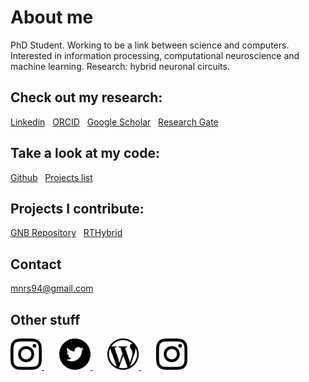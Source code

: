 # About me

PhD Student. Working to be a link between science and computers. Interested in information processing, computational neuroscience and machine learning. Research: hybrid neuronal circuits.

## Check out my research:

<a href="https://linkedin.com/in/manuelrs/" class="button">Linkedin</a>&nbsp;&nbsp;
<a href="https://orcid.org/0000-0003-2909-4664" class="button">ORCID</a>&nbsp;&nbsp;
<a href="https://scholar.google.es/citations?user=JlKzj1cAAAAJ" class="button">Google Scholar</a>&nbsp;&nbsp;
<a href="https://www.researchgate.net/profile/Manuel_Reyes-Sanchez" class="button">Research Gate</a>

## Take a look at my code:

<a href="https://github.com/manurs" class="button">Github</a>&nbsp;&nbsp;
<a href="https://manurs.github.io/code/" class="button">Projects list</a>

## Projects I contribute:

<a href="https://github.com/GNB-UAM" class="button">GNB Repository</a>&nbsp;&nbsp;
<a href="https://github.com/GNB-UAM/RTHybrid" class="button">RTHybrid</a>

## Contact

mnrs94@gmail.com

## Other stuff

<a target="_blank" rel="noopener noreferrer" href="https://instagram.com/manuscritor/"> <img src="/resources/ig.png" width="50" height="50"> </a>&nbsp;&nbsp;&nbsp;&nbsp;&nbsp;
<a target="_blank" rel="noopener noreferrer" href="https://twitter.com/manuscritor/"> <img src="/resources/tw.png" width="50" height="50"> </a>&nbsp;&nbsp;&nbsp;&nbsp;&nbsp;
<a target="_blank" rel="noopener noreferrer" href="https://disquisicionesnocturnas.wordpress.com/"> <img src="/resources/wp.png" width="50" height="50"> </a>&nbsp;&nbsp;&nbsp;&nbsp;&nbsp;
<a target="_blank" rel="noopener noreferrer" href="https://instagram.com/supazum/"> <img src="/resources/ig.png" width="50" height="50"> </a>
